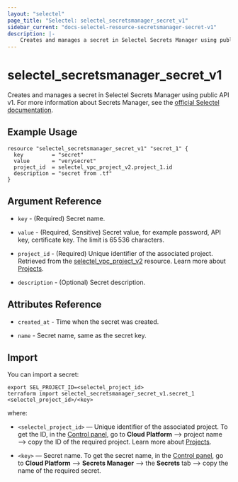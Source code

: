 ```yaml
---
layout: "selectel"
page_title: "Selectel: selectel_secretsmanager_secret_v1"
sidebar_current: "docs-selectel-resource-secretsmanager-secret-v1"
description: |-
    Creates and manages a secret in Selectel Secrets Manager using public API v1.
---
```


# selectel\_secretsmanager\_secret_v1

Creates and manages a secret in Selectel Secrets Manager using public API v1. For more information about Secrets Manager, see the [official Selectel documentation](https://docs.selectel.ru/cloud/secrets-manager/secrets/).

## Example Usage

```hcl
resource "selectel_secretsmanager_secret_v1" "secret_1" {
  key         = "secret"
  value       = "verysecret"
  project_id  = selectel_vpc_project_v2.project_1.id
  description = "secret from .tf"
}
```

## Argument Reference

* `key` - (Required) Secret name.

* `value` - (Required, Sensitive) Secret value, for example password, API key, certificate key. The limit is 65 536 characters.

* `project_id` - (Required) Unique identifier of the associated project. Retrieved from the [selectel_vpc_project_v2](https://registry.terraform.io/providers/selectel/selectel/latest/docs/resources/vpc_project_v2) resource. Learn more about [Projects](https://docs.selectel.ru/control-panel-actions/projects/about-projects/).

* `description` - (Optional) Secret description.

## Attributes Reference

* `created_at` - Time when the secret was created.

* `name` - Secret name, same as the secret key.

## Import

You can import a secret:

```shell
export SEL_PROJECT_ID=<selectel_project_id>
terraform import selectel_secretsmanager_secret_v1.secret_1 <selectel_project_id>/<key>
```

where:

* `<selectel_project_id>` — Unique identifier of the associated project. To get the ID, in the [Control panel](https://my.selectel.ru/vpc/secrets-manager), go to **Cloud Platform** ⟶ project name ⟶ copy the ID of the required project. Learn more about [Projects](https://docs.selectel.ru/control-panel-actions/projects/about-projects/).

* `<key>` — Secret name. To get the secret name, in the [Control panel](https://my.selectel.ru/vpc/secrets-manager/), go to **Cloud Platform** ⟶ **Secrets Manager** ⟶ the **Secrets** tab ⟶ copy the name of the required secret.